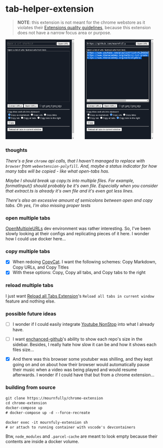 # tab-helper-extension

> **NOTE**: this extension is not meant for the chrome webstore as it violates their [Extensions quality guidelines](https://developer.chrome.com/docs/extensions/mv3/single_purpose/), because this extension does not have a narrow focus area or purpose.

<!-- How can one display images side by side in a GitHub README.md? - Stack Overflow https://stackoverflow.com/a/65948716 -->
<p float="center">
    <img src="./.github/empty.png" width="45%"/>
    &nbsp; &nbsp; &nbsp; &nbsp;
    <img src="./.github/filled.png" width="45%"/>
</p>

### thoughts
*There's a few `chrome` api calls, that I haven't managed to replace with `browser` from `webextension-polyfill`. And, maybe a status indicator for how many tabs will be copied - like what open-tabs has.*

*Maybe I should break up copy.ts into multiple files. For example, formatInput() should probably be it's own file. Especially when you consider that extract.ts is already it's own file and it's even got less lines.*

*There's also an excessive amount of semicolons between open and copy tabs. Oh yes, I'm also missing proper tests*

### open multiple tabs
[OpenMultipleURLs](https://github.com/htrinter/Open-Multiple-URLs) dev environment was rather interesting. So, I've been slowly looking at their configs and replicating pieces of it here. I wonder how I could use docker here...

### copy multiple tabs
- [x] When redoing [CopyCat](https://github.com/kiichi/QuickCopyTitleAndURL). I want the following schemes: Copy Markdown, Copy URLs, and Copy Titles
- [x] With these options: Copy, Copy all tabs, and Copy tabs to the right

### reload multiple tabs
I just want [Reload all Tabs Extension](https://github.com/mohamedmansour/reload-all-tabs-extension)'s `Reload all tabs in current window` feature and nothing else.

### possible future ideas
- [ ] I wonder if I could easily integrate [Youtube NonStop](https://github.com/lawfx/YoutubeNonStop) into what I already have.

- [ ] I want [enchanced-github](https://github.com/softvar/enhanced-github)'s ability to show each repo's size in the sidebar. Besides, I really hate how slow it can be and how it shows each files size...

- [x] And there was this browser some youtuber was shilling, and they kept going on and on about how their browser would automatically pause their music when a video was being played and would resume afterwards. I wonder if I could have that but from a chrome extension...

### building from source
```shell
git clone https://mournfully/chrome-extension
cd chrome-extension
docker-compose up
# docker-compose up -d --force-recreate

docker exec -it mournfuly-extension sh
# or attach to running container with vscode's devcontainers
```

Btw, `node_modules` and `.parcel-cache` are meant to look empty because their contents are inside a docker volume.
